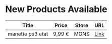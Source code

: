 # New Products Available

| Title | Price | Store | URL |
|---|---|---|---|
| manette ps3 etat | 9,99 € | MONS | [Link](https://www.cashconverters.be/fr/accessoires-jeux-video/740635-manette-ps3-etat.html) |
